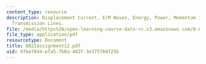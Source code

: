 ```yaml
---
content_type: resource
description: Displacement Current, E/M Waves, Energy, Power, Momentum in E/M Waves,
  Transmission Lines.
file: /media/https%3A/open-learning-course-data-rc.s3.amazonaws.com/8-022-physics-ii-electricity-and-magnetism-fall-2002/97be7044efa57b0a483f3e375760f25b_8022assignment12.pdf
file_type: application/pdf
resourcetype: Document
title: 8022assignment12.pdf
uid: 97be7044-efa5-7b0a-483f-3e375760f25b
---
```

